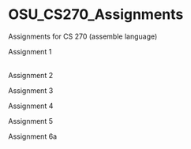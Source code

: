# OSU_CS270_Assignments
Assignments for CS 270 (assemble language)

Assignment 1

<br>Assignment 2<br>

Assignment 3

Assignment 4

Assignment 5

Assignment 6a
